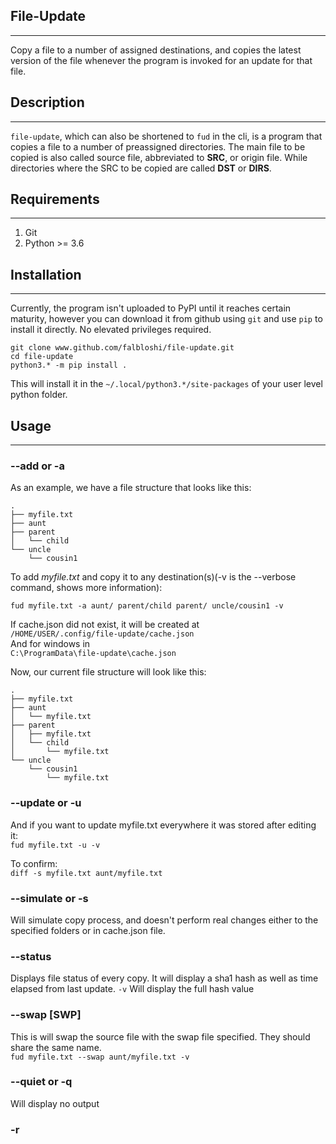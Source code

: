 

## File-Update
---
Copy a file to a number of assigned destinations, and copies the latest version of the file whenever the program is invoked for an update for that file.

## Description
---
`file-update`, which can also be shortened to `fud` in the cli, is a program that copies a file to a number of preassigned directories. The main file to be copied is also called source file, abbreviated to **SRC**, or origin file. While directories where the SRC to be copied are called **DST** or **DIRS**.

## Requirements
---
1. Git
2. Python >= 3.6

## Installation
---
Currently, the program isn't uploaded to PyPI until it reaches certain maturity, however you can download it from github using `git` and use `pip` to install it directly. No elevated privileges required.

```
git clone www.github.com/falbloshi/file-update.git
cd file-update
python3.* -m pip install .
```
This will install it in the `~/.local/python3.*/site-packages` of your user level python folder.

## Usage
---
### --add or -a
As an example, we have a file structure that looks like this:

```
.
├── myfile.txt
├── aunt
├── parent
│   └── child
└── uncle
    └── cousin1
```

To add _myfile.txt_ and copy it to any destination(s)(-v is the --verbose command, shows more information):

`fud myfile.txt -a aunt/ parent/child parent/ uncle/cousin1 -v`

If cache.json did not exist, it will be created at  
`/HOME/USER/.config/file-update/cache.json`  
And for windows in  
`C:\ProgramData\file-update\cache.json`

Now, our current file structure will look like this:
```
.
├── myfile.txt
├── aunt
│   └── myfile.txt
├── parent
│   ├── myfile.txt
│   └── child
│       └── myfile.txt
└── uncle
    └── cousin1
        └── myfile.txt
```

### --update or -u
And if you want to update myfile.txt everywhere it was stored after editing it:  
`fud myfile.txt -u -v`

To confirm:  
`diff -s myfile.txt aunt/myfile.txt`
### --simulate or -s
Will simulate copy process, and doesn't perform real changes either to the specified folders or in cache.json file.
### --status
Displays file status of every copy. It will display a sha1 hash as well as time elapsed from last update. `-v` Will display the full hash value
### --swap \[SWP\]
This is will swap the source file with the swap file specified. They should share the same name.  
`fud myfile.txt --swap aunt/myfile.txt -v`
### --quiet or -q
Will display no output
### -r 